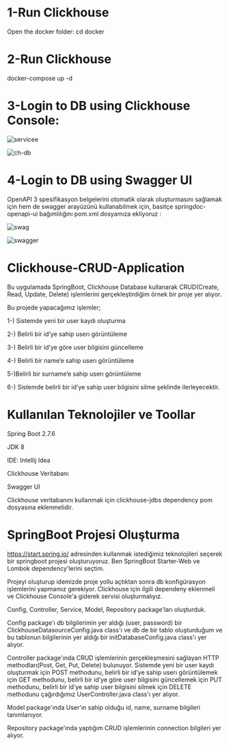 
# 1-Run Clickhouse

Open the docker folder: cd docker


# 2-Run Clickhouse

docker-compose up -d


# 3-Login to DB using Clickhouse Console:

![servicee](https://user-images.githubusercontent.com/95285650/207973384-97644a6f-8e9e-430c-b848-c30c4128e588.png)

![ch-db](https://user-images.githubusercontent.com/95285650/207967599-bbcc0712-1df6-4b97-8dc6-696f5070b1de.png)


# 4-Login to DB using Swagger UI

OpenAPI 3 spesifikasyon belgelerini otomatik olarak oluşturmasını sağlamak için hem de swagger arayüzünü kullanabilmek için, basitçe springdoc-openapi-ui bağımlılığını pom.xml dosyamıza ekliyoruz :

![swag](https://user-images.githubusercontent.com/95285650/207963082-3e447295-f7f8-4962-ad6d-2a9e2a0c99c3.png)

![swagger](https://user-images.githubusercontent.com/95285650/207967664-276b7636-3cde-4d16-8dcd-e033cf49d809.png)

# Clickhouse-CRUD-Application

Bu uygulamada SpringBoot, Clickhouse Database kullanarak CRUD(Create, Read, Update, Delete) işlemlerini gerçekleştirdiğim örnek bir proje yer alıyor. 

Bu projede yapacağımız işlemler;

1-) Sistemde yeni bir user kaydı oluşturma

2-) Belirli bir id’ye sahip userı görüntüleme

3-) Belirli bir id’ye göre user bilgisini güncelleme

4-) Belirli bir name’e sahip userı görüntüleme

5-)Belirli bir surname’e sahip userı görüntüleme

6-) Sistemde belirli bir id’ye sahip user bilgisini silme şeklinde ilerleyecektir.

# Kullanılan Teknolojiler ve Toollar

Spring Boot 2.7.6

JDK 8

IDE: Intellij Idea

Clickhouse Veritabanı

Swagger UI

Clickhouse veritabanını kullanmak için clickhouse-jdbs dependency pom dosyasına eklenmelidir.

# SpringBoot Projesi Oluşturma
 https://start.spring.io/ adresinden kullanmak istediğimiz teknolojileri seçerek bir springboot projesi oluşturuyoruz.
 Ben SpringBoot Starter-Web ve Lombok dependency'lerini seçtim.
 
 Projeyi oluşturup idemizde proje yollu açtıktan sonra db konfigürasyon işlemlerini yapmamız gerekiyor. Clickhouse için ilgili dependeny eklenmeli ve Clickhouse Console'a giderek servisi oluşturmalıyız.

Config, Controller, Service, Model, Repository package'ları oluşturduk. 

Config package'ı db bilgilerimin yer aldığı (user, password) bir ClickhouseDatasourceConfig.java class'ı ve db de bir tablo oluşturduğum ve bu tablonun bilgilerinin yer aldığı bir initDatabaseConfig.java class'ı yer alıyor. 

Controller package'ında CRUD işlemlerinin gerçekleşmesini sağlayan HTTP methodları(Post, Get, Put, Delete) bulunuyor. Sistemde yeni bir user kaydı oluşturmak için POST methodunu, belirli bir id’ye sahip userı görüntülemek için GET methodunu, belirli bir id’ye göre user bilgisini güncellemek için PUT methodunu, belirli bir id’ye sahip user bilgisini silmek için DELETE methodunu çağırdığımız UserController.java class'ı yer alıyor.

Model package'ında User'ın sahip olduğu id, name, surname bilgileri tanımlanıyor.

Repository package'ında yaptığım CRUD işlemlerinin connection bilgileri yer alıyor. 





